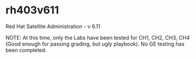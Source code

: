 # rh403v611
Red Hat Satellite Administration - v 6.11


NOTE: At this time, only the Labs have been tested for CH1, CH2, CH3, CH4 (Good enough for passing grading, but ugly playbook). No GE testing has been completed.